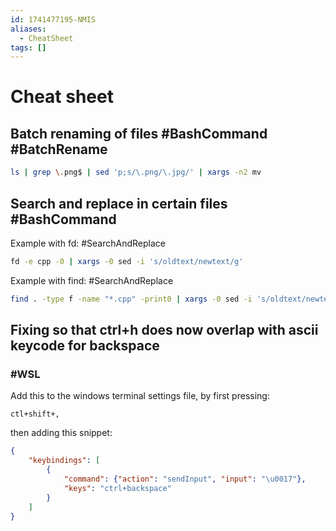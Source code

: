 ```yaml
---
id: 1741477195-NMIS
aliases:
  - CheatSheet
tags: []
---
```


# Cheat sheet
## Batch renaming of files #BashCommand #BatchRename
```bash
ls | grep \.png$ | sed 'p;s/\.png/\.jpg/' | xargs -n2 mv
```
## Search and replace in certain files #BashCommand
Example with fd: #SearchAndReplace
```bash
fd -e cpp -0 | xargs -0 sed -i 's/oldtext/newtext/g'
```
Example with find: #SearchAndReplace
```bash
find . -type f -name "*.cpp" -print0 | xargs -0 sed -i 's/oldtext/newtext/g'
```
## Fixing so that ctrl+h does now overlap with ascii keycode for backspace
### #WSL
Add this to the windows terminal settings file, by first pressing:
```
ctl+shift+,
```
then adding this snippet:
```json
{
    "keybindings": [
        {
            "command": {"action": "sendInput", "input": "\u0017"},
            "keys": "ctrl+backspace"
        }
    ]
}
```
